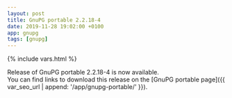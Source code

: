 ```yaml
---
layout: post
title: GnuPG portable 2.2.18-4
date: 2019-11-28 19:02:00 +0100
app: gnupg
tags: [gnupg]
---
```

{% include vars.html %}

Release of GnuPG portable 2.2.18-4 is now available.<br />
You can find links to download this release on the [GnuPG portable page]({{ var_seo_url | append: '/app/gnupg-portable/' }}).